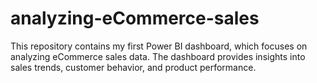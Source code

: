 # analyzing-eCommerce-sales
This repository contains my first Power BI dashboard, which focuses on analyzing eCommerce sales data. The dashboard provides insights into sales trends, customer behavior, and product performance.

